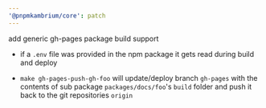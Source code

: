 ```yaml
---
'@pnpmkambrium/core': patch
---
```


add generic gh-pages package build support

- if a `.env` file was provided in the npm package it gets read during build and deploy

- `make gh-pages-push-gh-foo` will update/deploy branch `gh-pages` with the contents of sub package `packages/docs/foo`'s `build` folder and push it back to the git repositories `origin`
